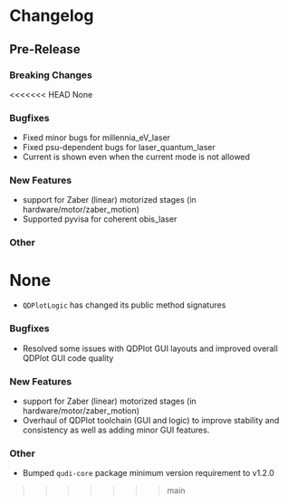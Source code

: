 # Changelog

## Pre-Release

### Breaking Changes
<<<<<<< HEAD
None
### Bugfixes
- Fixed minor bugs for millennia_eV_laser
- Fixed psu-dependent bugs for laser_quantum_laser
- Current is shown even when the current mode is not allowed

### New Features
- support for Zaber (linear) motorized stages (in hardware/motor/zaber_motion)
- Supported pyvisa for coherent obis_laser
### Other
None
=======
- `QDPlotLogic` has changed its public method signatures

### Bugfixes
- Resolved some issues with QDPlot GUI layouts and improved overall QDPlot GUI code quality

### New Features
- support for Zaber (linear) motorized stages (in hardware/motor/zaber_motion)
- Overhaul of QDPlot toolchain (GUI and logic) to improve stability and consistency as well as 
adding minor GUI features.

### Other
- Bumped `qudi-core` package minimum version requirement to v1.2.0
>>>>>>> main
